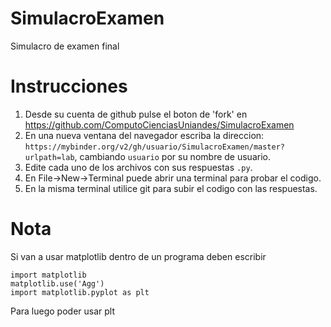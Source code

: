 # SimulacroExamen
Simulacro de examen final

# Instrucciones

1. Desde su cuenta de github pulse el boton de 'fork' en https://github.com/ComputoCienciasUniandes/SimulacroExamen
2. En una nueva ventana del navegador escriba la direccion: `https://mybinder.org/v2/gh/usuario/SimulacroExamen/master?urlpath=lab`, cambiando `usuario` por su nombre de usuario.
3. Edite cada uno de los archivos con sus respuestas `.py`.
4. En File->New->Terminal puede abrir una terminal para probar el codigo.
5. En la misma terminal utilice git para subir el codigo con las respuestas.

# Nota
Si van a usar matplotlib dentro de un programa deben escribir

```
import matplotlib
matplotlib.use('Agg')
import matplotlib.pyplot as plt
```

Para luego poder usar plt
